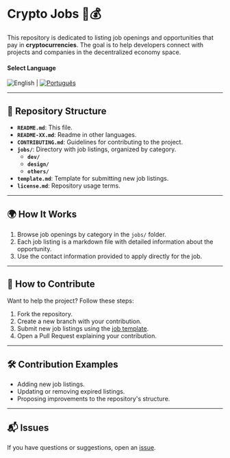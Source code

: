 # Crypto Jobs 🚀💰

This repository is dedicated to listing job openings and opportunities that pay in **cryptocurrencies**. The goal is to help developers connect with projects and companies in the decentralized economy space.

#### Select Language

![English](https://img.shields.io/badge/Language-English-blue) | [![Português](https://img.shields.io/badge/Linguagem-Português-green)](README-pt.md)

---

## 📂 Repository Structure
- **`README.md`**: This file.
- **`README-XX.md`**: Readme in other languages.
- **`CONTRIBUTING.md`**: Guidelines for contributing to the project.
- **`jobs/`**: Directory with job listings, organized by category.
  - **`dev/`**
  - **`design/`**
  - **`others/`**
- **`template.md`**: Template for submitting new job listings.
- **`license.md`**: Repository usage terms.

---

## 🌍 How It Works
1. Browse job openings by category in the `jobs/` folder.
2. Each job listing is a markdown file with detailed information about the opportunity.
3. Use the contact information provided to apply directly for the job.

---

## 🤝 How to Contribute
Want to help the project? Follow these steps:
1. Fork the repository.
2. Create a new branch with your contribution.
3. Submit new job listings using the [job template](template.md).  
4. Open a Pull Request explaining your contribution.

---

## 🛠 Contribution Examples
- Adding new job listings.  
- Updating or removing expired listings.  
- Proposing improvements to the repository's structure.

---

## 📬 Issues  
If you have questions or suggestions, open an [issue](https://github.com/johwconst/crypto-jobs/issues).